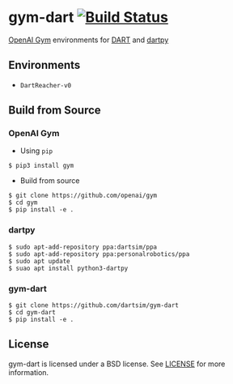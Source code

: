 # gym-dart [![Build Status](https://travis-ci.org/dartsim/gym-dart.svg?branch=develop)](https://travis-ci.org/dartsim/gym-dart)
[OpenAI Gym](https://github.com/openai/gym) environments for [DART](https://github.com/dartsim/dart) and [dartpy](https://github.com/personalrobotics/dartpy)

## Environments

* `DartReacher-v0`

## Build from Source

### OpenAI Gym

* Using `pip`

```console
$ pip3 install gym
```

* Build from source

```console
$ git clone https://github.com/openai/gym
$ cd gym
$ pip install -e .
```

### dartpy

```console
$ sudo apt-add-repository ppa:dartsim/ppa
$ sudo apt-add-repository ppa:personalrobotics/ppa
$ sudo apt update
$ suao apt install python3-dartpy
```

### gym-dart

```console
$ git clone https://github.com/dartsim/gym-dart
$ cd gym-dart
$ pip install -e .
```

## License

gym-dart is licensed under a BSD license. See [LICENSE](./LICENSE) for more information.
